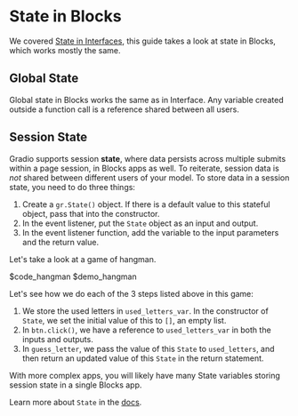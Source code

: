 # State in Blocks

We covered [State in Interfaces](https://gradio.app/interface-state), this guide takes a look at state in Blocks, which works mostly the same.

## Global State

Global state in Blocks works the same as in Interface. Any variable created outside a function call is a reference shared between all users.

## Session State

Gradio supports session **state**, where data persists across multiple submits within a page session, in Blocks apps as well. To reiterate, session data is _not_ shared between different users of your model. To store data in a session state, you need to do three things:

1. Create a `gr.State()` object. If there is a default value to this stateful object, pass that into the constructor.
2. In the event listener, put the `State` object as an input and output.
3. In the event listener function, add the variable to the input parameters and the return value.

Let's take a look at a game of hangman.

$code_hangman
$demo_hangman

Let's see how we do each of the 3 steps listed above in this game:

1. We store the used letters in `used_letters_var`. In the constructor of `State`, we set the initial value of this to `[]`, an empty list.
2. In `btn.click()`, we have a reference to `used_letters_var` in both the inputs and outputs.
3. In `guess_letter`, we pass the value of this `State` to `used_letters`, and then return an updated value of this `State` in the return statement.

With more complex apps, you will likely have many State variables storing session state in a single Blocks app.

Learn more about `State` in the [docs](https://gradio.app/docs/state).
